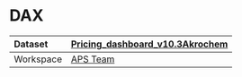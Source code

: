 



# DAX

|Dataset|[Pricing_dashboard_v10.3Akrochem](./../Pricing_dashboard_v10.3Akrochem.md)|
| :--- | :--- |
|Workspace|[APS Team](../../Workspaces/APS-Team.md)|
